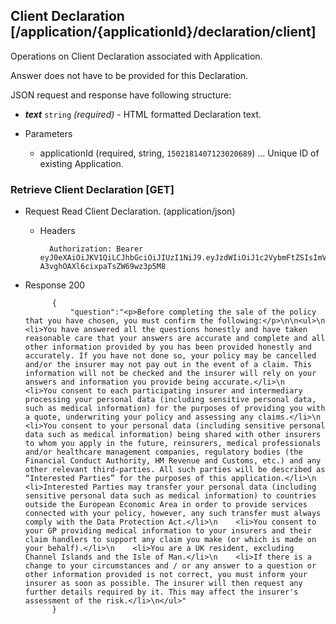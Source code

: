 ## Client Declaration [/application/{applicationId}/declaration/client]
Operations on Client Declaration associated with Application.

Answer does not have to be provided for this Declaration.

JSON request and response have following structure:

- ***text*** `string` *(required)* - HTML formatted Declaration text.

+ Parameters

    + applicationId (required, string, `1502181407123020689`) ... Unique ID of existing Application.

### Retrieve Client Declaration [GET]
+ Request Read Client Declaration. (application/json)

    + Headers

            Authorization: Bearer eyJ0eXAiOiJKV1QiLCJhbGciOiJIUzI1NiJ9.eyJzdWIiOiJ1c2VybmFtZSIsImV4cCI6MTQyMjU0MDAzMH0.oyMYL7t57jhBvw-A3vghOAXl6cixpaTsZW69wz3p5M8

+ Response 200

            {
                "question":"<p>Before completing the sale of the policy that you have chosen, you must confirm the following:</p>\n\n<ul>\n    <li>You have answered all the questions honestly and have taken reasonable care that your answers are accurate and complete and all other information provided by you has been provided honestly and accurately. If you have not done so, your policy may be cancelled and/or the insurer may not pay out in the event of a claim. This information will not be checked and the insurer will rely on your answers and information you provide being accurate.</li>\n    <li>You consent to each participating insurer and intermediary processing your personal data (including sensitive personal data, such as medical information) for the purposes of providing you with a quote, underwriting your policy and assessing any claims.</li>\n    <li>You consent to your personal data (including sensitive personal data such as medical information) being shared with other insurers to whom you apply in the future, reinsurers, medical professionals and/or healthcare management companies, regulatory bodies (the Financial Conduct Authority, HM Revenue and Customs, etc.) and any other relevant third-parties. All such parties will be described as “Interested Parties” for the purposes of this application.</li>\n    <li>Interested Parties may transfer your personal data (including sensitive personal data such as medical information) to countries outside the European Economic Area in order to provide services connected with your policy, however, any such transfer must always comply with the Data Protection Act.</li>\n    <li>You consent to your GP providing medical information to your insurers and their claim handlers to support any claim you make (or which is made on your behalf).</li>\n    <li>You are a UK resident, excluding Channel Islands and the Isle of Man.</li>\n    <li>If there is a change to your circumstances and / or any answer to a question or other information provided is not correct, you must inform your insurer as soon as possible. The insurer will then request any further details required by it. This may affect the insurer's assessment of the risk.</li>\n</ul>"
            }
